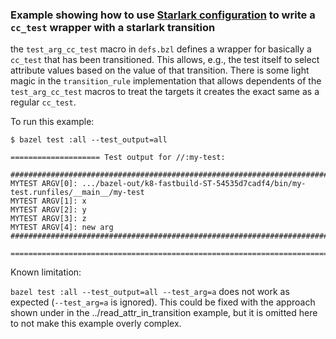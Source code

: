 ### Example showing how to use [Starlark configuration](https://bazel.build/extending/config) to write a `cc_test` wrapper with a starlark transition

the `test_arg_cc_test` macro in `defs.bzl` defines a wrapper for basically a `cc_test` that has been transitioned.
This allows, e.g., the test itself to select attribute values based on the value of that transition. There is some
light magic in the `transition_rule` implementation that allows dependents of the `test_arg_cc_test` macros to
treat the targets it creates the exact same as a regular `cc_test`.

To run this example:

```
$ bazel test :all --test_output=all
```

```
==================== Test output for //:my-test:

################################################################################
MYTEST ARGV[0]: .../bazel-out/k8-fastbuild-ST-54535d7cadf4/bin/my-test.runfiles/__main__/my-test
MYTEST ARGV[1]: x
MYTEST ARGV[2]: y
MYTEST ARGV[3]: z
MYTEST ARGV[4]: new arg
################################################################################

================================================================================
```

Known limitation:

`bazel test :all --test_output=all --test_arg=a` does not work as expected (`--test_arg=a` is ignored).
This could be fixed with the approach shown under in the ../read_attr_in_transition example,
but it is omitted here to not make this example overly complex.
